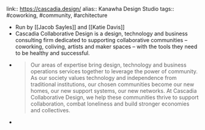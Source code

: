 ---
---

link:: https://cascadia.design/
alias:: Kanawha Design Studio
tags:: #coworking, #community, #architecture

- Run by [[Jacob Sayles]] and [[Katie Davis]]
- Cascadia Collaborative Design is a design, technology and business consulting firm dedicated to supporting collaborative communities – coworking, coliving, artists and maker spaces – with the tools they need to be healthy and successful.
- > Our areas of expertise bring design, technology and business operations services together to leverage the power of community. As our society values technology and independence from traditional institutions, our chosen communities become our new homes, our new support systems, our new networks. At Cascadia Collaborative Design, we help these communities thrive to support collaboration, combat loneliness and build stronger economies and collectives.
-